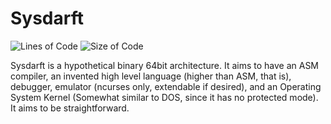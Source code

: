 # Sysdarft
![Lines of Code](https://img.shields.io/badge/ProjectLines-10649-cyan)
![Size of Code](https://img.shields.io/badge/ProjectSize-708%20K-yellow)

Sysdarft is a hypothetical binary 64bit architecture.
It aims to have an ASM compiler, an invented high level language (higher than ASM, that is),
debugger, emulator (ncurses only, extendable if desired),
and an Operating System Kernel (Somewhat similar to DOS, since it has no protected mode).
It aims to be straightforward.
